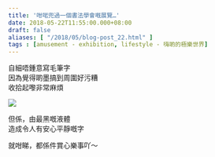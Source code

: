 ```yaml
---
title: '咁啱兜過一個書法學會嘅展覽…'
date: 2018-05-22T11:55:00.000+08:00
draft: false
aliases: [ "/2018/05/blog-post_22.html" ]
tags : [amusement - exhibition, lifestyle - 嗨啲的極樂世界]
---
```


自細唔鍾意寫毛筆字  
因為覺得啲墨搞到周圍好污糟  
收拾起嚟非常麻煩  

![](/images/calligraphy.jpg)

但係，由最黑嘅液體  
造成令人有安心平靜嘅字  
  
就咁睇，都係件賞心樂事吖～
